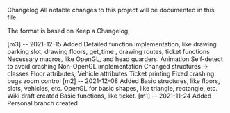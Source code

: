 Changelog
All notable changes to this project will be documented in this file.

The format is based on Keep a Changelog,

[m3] -- 2021-12-15
Added
Detailed function implementation, like drawing parking slot, drawing floors, get_time , drawing routes, ticket functions
Necessary macros, like OpenGL, and head guarders.
Animation
Self-detect to avoid crashing
Non-OpenGL implementation
Changed
structures $\rightarrow$ classes
Floor attributes, Vehicle attributes
Ticket printing
Fixed
crashing bugs
zoom control
[m2] -- 2021-12-08
Added
Basic structures, like floors, slots, vehicles, etc.
OpenGL for basic shapes, like triangle, rectangle, etc.
Wiki draft created
Basic functions, like ticket.
[m1] -- 2021-11-24
Added
Personal branch created